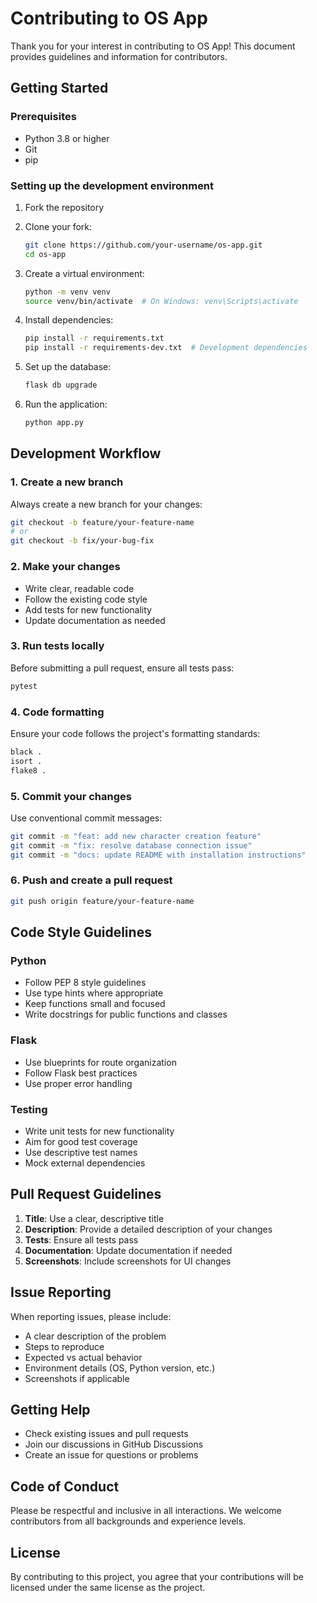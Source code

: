 # Contributing to OS App

Thank you for your interest in contributing to OS App! This document provides guidelines and information for contributors.

## Getting Started

### Prerequisites
- Python 3.8 or higher
- Git
- pip

### Setting up the development environment

1. Fork the repository
2. Clone your fork:
   ```bash
   git clone https://github.com/your-username/os-app.git
   cd os-app
   ```

3. Create a virtual environment:
   ```bash
   python -m venv venv
   source venv/bin/activate  # On Windows: venv\Scripts\activate
   ```

4. Install dependencies:
   ```bash
   pip install -r requirements.txt
   pip install -r requirements-dev.txt  # Development dependencies
   ```

5. Set up the database:
   ```bash
   flask db upgrade
   ```

6. Run the application:
   ```bash
   python app.py
   ```

## Development Workflow

### 1. Create a new branch
Always create a new branch for your changes:
```bash
git checkout -b feature/your-feature-name
# or
git checkout -b fix/your-bug-fix
```

### 2. Make your changes
- Write clear, readable code
- Follow the existing code style
- Add tests for new functionality
- Update documentation as needed

### 3. Run tests locally
Before submitting a pull request, ensure all tests pass:
```bash
pytest
```

### 4. Code formatting
Ensure your code follows the project's formatting standards:
```bash
black .
isort .
flake8 .
```

### 5. Commit your changes
Use conventional commit messages:
```bash
git commit -m "feat: add new character creation feature"
git commit -m "fix: resolve database connection issue"
git commit -m "docs: update README with installation instructions"
```

### 6. Push and create a pull request
```bash
git push origin feature/your-feature-name
```

## Code Style Guidelines

### Python
- Follow PEP 8 style guidelines
- Use type hints where appropriate
- Keep functions small and focused
- Write docstrings for public functions and classes

### Flask
- Use blueprints for route organization
- Follow Flask best practices
- Use proper error handling

### Testing
- Write unit tests for new functionality
- Aim for good test coverage
- Use descriptive test names
- Mock external dependencies

## Pull Request Guidelines

1. **Title**: Use a clear, descriptive title
2. **Description**: Provide a detailed description of your changes
3. **Tests**: Ensure all tests pass
4. **Documentation**: Update documentation if needed
5. **Screenshots**: Include screenshots for UI changes

## Issue Reporting

When reporting issues, please include:
- A clear description of the problem
- Steps to reproduce
- Expected vs actual behavior
- Environment details (OS, Python version, etc.)
- Screenshots if applicable

## Getting Help

- Check existing issues and pull requests
- Join our discussions in GitHub Discussions
- Create an issue for questions or problems

## Code of Conduct

Please be respectful and inclusive in all interactions. We welcome contributors from all backgrounds and experience levels.

## License

By contributing to this project, you agree that your contributions will be licensed under the same license as the project.
